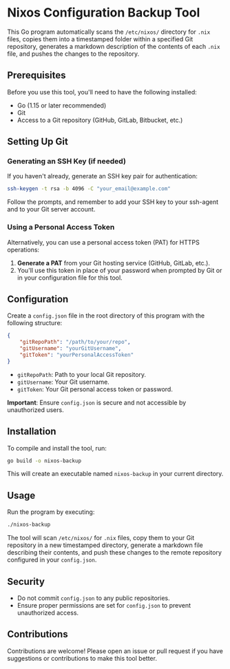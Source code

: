 
# Nixos Configuration Backup Tool

This Go program automatically scans the `/etc/nixos/` directory for `.nix` files, copies them into a timestamped folder within a specified Git repository, generates a markdown description of the contents of each `.nix` file, and pushes the changes to the repository.

## Prerequisites

Before you use this tool, you'll need to have the following installed:
- Go (1.15 or later recommended)
- Git
- Access to a Git repository (GitHub, GitLab, Bitbucket, etc.)

## Setting Up Git

### Generating an SSH Key (if needed)

If you haven't already, generate an SSH key pair for authentication:

```bash
ssh-keygen -t rsa -b 4096 -C "your_email@example.com"
```

Follow the prompts, and remember to add your SSH key to your ssh-agent and to your Git server account.

### Using a Personal Access Token

Alternatively, you can use a personal access token (PAT) for HTTPS operations:

1. **Generate a PAT** from your Git hosting service (GitHub, GitLab, etc.).
2. You'll use this token in place of your password when prompted by Git or in your configuration file for this tool.

## Configuration

Create a `config.json` file in the root directory of this program with the following structure:

```json
{
    "gitRepoPath": "/path/to/your/repo",
    "gitUsername": "yourGitUsername",
    "gitToken": "yourPersonalAccessToken"
}
```

- `gitRepoPath`: Path to your local Git repository.
- `gitUsername`: Your Git username.
- `gitToken`: Your Git personal access token or password.

**Important**: Ensure `config.json` is secure and not accessible by unauthorized users.

## Installation

To compile and install the tool, run:

```bash
go build -o nixos-backup
```

This will create an executable named `nixos-backup` in your current directory.

## Usage

Run the program by executing:

```bash
./nixos-backup
```

The tool will scan `/etc/nixos/` for `.nix` files, copy them to your Git repository in a new timestamped directory, generate a markdown file describing their contents, and push these changes to the remote repository configured in your `config.json`.

## Security

- Do not commit `config.json` to any public repositories.
- Ensure proper permissions are set for `config.json` to prevent unauthorized access.

## Contributions

Contributions are welcome! Please open an issue or pull request if you have suggestions or contributions to make this tool better.

